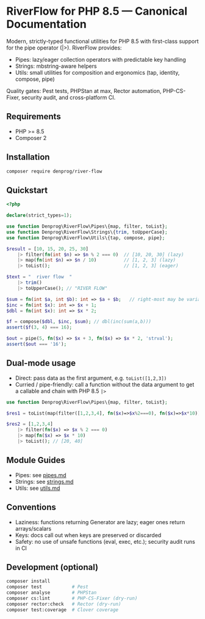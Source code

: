 # RiverFlow for PHP 8.5 — Canonical Documentation

Modern, strictly-typed functional utilities for PHP 8.5 with first-class support for the pipe operator (|>). RiverFlow provides:

- Pipes: lazy/eager collection operators with predictable key handling
- Strings: mbstring-aware helpers
- Utils: small utilities for composition and ergonomics (tap, identity, compose, pipe)

Quality gates: Pest tests, PHPStan at max, Rector automation, PHP-CS-Fixer, security audit, and cross-platform CI.

## Requirements
- PHP >= 8.5
- Composer 2

## Installation
```bash
composer require denprog/river-flow
```

## Quickstart
```php
<?php

declare(strict_types=1);

use function Denprog\RiverFlow\Pipes\{map, filter, toList};
use function Denprog\RiverFlow\Strings\{trim, toUpperCase};
use function Denprog\RiverFlow\Utils\{tap, compose, pipe};

$result = [10, 15, 20, 25, 30]
    |> filter(fn(int $n) => $n % 2 === 0)  // [10, 20, 30] (lazy)
    |> map(fn(int $n) => $n / 10)          // [1, 2, 3] (lazy)
    |> toList();                           // [1, 2, 3] (eager)

$text = "  river flow  "
    |> trim()
    |> toUpperCase(); // "RIVER FLOW"

$sum = fn(int $a, int $b): int => $a + $b;   // right-most may be variadic
$inc = fn(int $x): int => $x + 1;
$dbl = fn(int $x): int => $x * 2;

$f = compose($dbl, $inc, $sum); // dbl(inc(sum(a,b)))
assert($f(3, 4) === 16);

$out = pipe(5, fn($x) => $x + 3, fn($x) => $x * 2, 'strval');
assert($out === '16');
```

## Dual-mode usage
- Direct: pass data as the first argument, e.g. `toList([1,2,3])`
- Curried / pipe-friendly: call a function without the data argument to get a callable and chain with PHP 8.5 `|>`

```php
use function Denprog\RiverFlow\Pipes\{map, filter, toList};

$res1 = toList(map(filter([1,2,3,4], fn($x)=>$x%2===0), fn($x)=>$x*10))); // [20, 40]

$res2 = [1,2,3,4]
    |> filter(fn($x) => $x % 2 === 0)
    |> map(fn($x) => $x * 10)
    |> toList(); // [20, 40]
```

## Module Guides
- Pipes: see [pipes.md](./pipes.md)
- Strings: see [strings.md](./strings.md)
- Utils: see [utils.md](./utils.md)

## Conventions
- Laziness: functions returning Generator are lazy; eager ones return arrays/scalars
- Keys: docs call out when keys are preserved or discarded
- Safety: no use of unsafe functions (eval, exec, etc.); security audit runs in CI

## Development (optional)
```bash
composer install
composer test           # Pest
composer analyse        # PHPStan
composer cs:lint        # PHP-CS-Fixer (dry-run)
composer rector:check   # Rector (dry-run)
composer test:coverage  # Clover coverage
```

